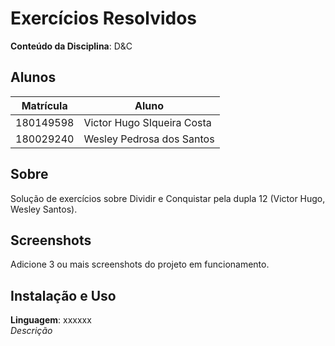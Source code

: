 # Exercícios Resolvidos

**Conteúdo da Disciplina**: D&C<br>

## Alunos
|Matrícula | Aluno |
| -- | -- |
| 180149598  |  Victor Hugo SIqueira Costa |
| 180029240  |  Wesley Pedrosa dos Santos |

## Sobre 
Solução de exercícios sobre Dividir e Conquistar pela dupla 12 (Victor Hugo, Wesley Santos).

## Screenshots
Adicione 3 ou mais screenshots do projeto em funcionamento.

## Instalação e Uso
**Linguagem**: xxxxxx<br>
*Descrição*
